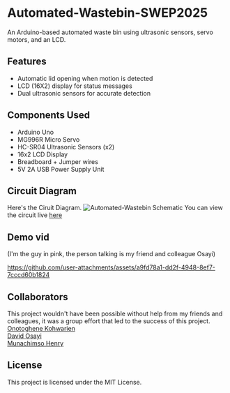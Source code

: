 # Automated-Wastebin-SWEP2025
An Arduino-based automated waste bin using ultrasonic sensors, servo motors, and an LCD.

## Features
- Automatic lid opening when motion is detected
- LCD (16X2) display for status messages
- Dual ultrasonic sensors for accurate detection

## Components Used
- Arduino Uno
- MG996R Micro Servo
- HC-SR04 Ultrasonic Sensors (x2)
- 16x2 LCD Display
- Breadboard + Jumper wires
- 5V 2A USB Power Supply Unit

## Circuit Diagram
Here's the Ciruit Diagram.
![Automated-Wastebin Schematic](schematic_diagram-1.png)
You can view the circuit live [here](https://app.cirkitdesigner.com/project/e07abbf7-10a8-403c-8b51-ef054732fe02)

## Demo vid
(I'm the guy in pink, the person talking is my friend and colleague Osayi)


https://github.com/user-attachments/assets/a9fd78a1-dd2f-4948-8ef7-7cccd60b1824

## Collaborators 
This project wouldn't have been possible without help from my friends and colleagues, it was a group effort that led to the success of this project.\
[Onotoghene Kohwarien](https://github.com/Kohwarien-Onotoghene)\
[David Osayi](https://github.com/Just-Code-X)\
[Munachimso Henry](https://github.com/Draycole)

## License
This project is licensed under the MIT License.
